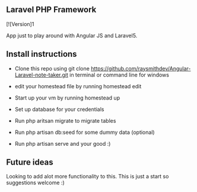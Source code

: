 ## Laravel PHP Framework

[![Version]1

App just to play around with Angular JS and Laravel5.

## Install instructions

* Clone this repo using git clone https://github.com/raysmithdev/Angular-Laravel-note-taker.git in terminal or command line for windows

* edit your homestead file by running homestead edit

* Start up your vm by running homestead up

* Set up database for your credentials

* Run php aritsan migrate to migrate tables

* Run php artisan db:seed for some dummy data (optional)

* Run php artisan serve and your good :)


## Future ideas

Looking to add alot more functionality to this. This is just a start so suggestions welcome :)
